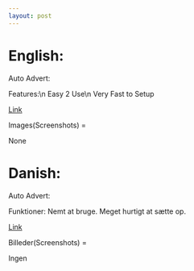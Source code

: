 ```yaml
---
layout: post
---
```


# English:

Auto Advert:

Features:\n
Easy 2 Use\n
Very Fast to Setup

[Link][1]

Images(Screenshots) =

None

# Danish:
Auto Advert:

Funktioner:
Nemt at bruge.
Meget hurtigt at sætte op.

[Link][1]

Billeder(Screenshots) =

Ingen

[1]: https://pastebin.com/zquC1R9N
